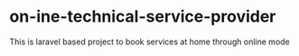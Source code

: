 # on-ine-technical-service-provider
This is laravel based project to book services at home through online mode
